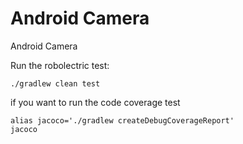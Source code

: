 Android Camera
=============

Android Camera 

Run the robolectric test:
```
./gradlew clean test
```

if you want to run the code coverage test
```
alias jacoco='./gradlew createDebugCoverageReport'
jacoco
```
